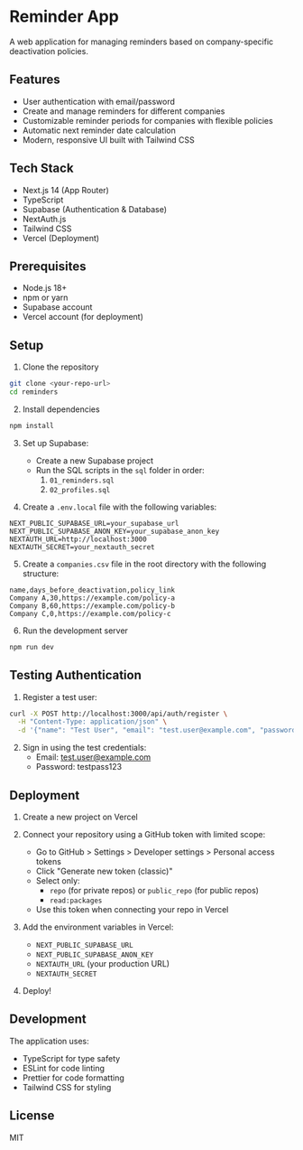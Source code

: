 # Reminder App

A web application for managing reminders based on company-specific deactivation policies.

## Features

- User authentication with email/password
- Create and manage reminders for different companies
- Customizable reminder periods for companies with flexible policies
- Automatic next reminder date calculation
- Modern, responsive UI built with Tailwind CSS

## Tech Stack

- Next.js 14 (App Router)
- TypeScript
- Supabase (Authentication & Database)
- NextAuth.js
- Tailwind CSS
- Vercel (Deployment)

## Prerequisites

- Node.js 18+
- npm or yarn
- Supabase account
- Vercel account (for deployment)

## Setup

1. Clone the repository
```bash
git clone <your-repo-url>
cd reminders
```

2. Install dependencies
```bash
npm install
```

3. Set up Supabase:
   - Create a new Supabase project
   - Run the SQL scripts in the `sql` folder in order:
     1. `01_reminders.sql`
     2. `02_profiles.sql`

4. Create a `.env.local` file with the following variables:
```
NEXT_PUBLIC_SUPABASE_URL=your_supabase_url
NEXT_PUBLIC_SUPABASE_ANON_KEY=your_supabase_anon_key
NEXTAUTH_URL=http://localhost:3000
NEXTAUTH_SECRET=your_nextauth_secret
```

5. Create a `companies.csv` file in the root directory with the following structure:
```csv
name,days_before_deactivation,policy_link
Company A,30,https://example.com/policy-a
Company B,60,https://example.com/policy-b
Company C,0,https://example.com/policy-c
```

6. Run the development server
```bash
npm run dev
```

## Testing Authentication

1. Register a test user:
```bash
curl -X POST http://localhost:3000/api/auth/register \
  -H "Content-Type: application/json" \
  -d '{"name": "Test User", "email": "test.user@example.com", "password": "testpass123"}'
```

2. Sign in using the test credentials:
   - Email: test.user@example.com
   - Password: testpass123

## Deployment

1. Create a new project on Vercel
2. Connect your repository using a GitHub token with limited scope:
   - Go to GitHub > Settings > Developer settings > Personal access tokens
   - Click "Generate new token (classic)"
   - Select only:
     - `repo` (for private repos) or `public_repo` (for public repos)
     - `read:packages`
   - Use this token when connecting your repo in Vercel

3. Add the environment variables in Vercel:
   - `NEXT_PUBLIC_SUPABASE_URL`
   - `NEXT_PUBLIC_SUPABASE_ANON_KEY`
   - `NEXTAUTH_URL` (your production URL)
   - `NEXTAUTH_SECRET`

4. Deploy!

## Development

The application uses:
- TypeScript for type safety
- ESLint for code linting
- Prettier for code formatting
- Tailwind CSS for styling

## License

MIT

